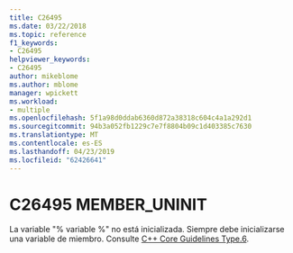 ```yaml
---
title: C26495
ms.date: 03/22/2018
ms.topic: reference
f1_keywords:
- C26495
helpviewer_keywords:
- C26495
author: mikeblome
ms.author: mblome
manager: wpickett
ms.workload:
- multiple
ms.openlocfilehash: 5f1a98d0ddab6360d872a38318c604c4a1a292d1
ms.sourcegitcommit: 94b3a052fb1229c7e7f8804b09c1d403385c7630
ms.translationtype: MT
ms.contentlocale: es-ES
ms.lasthandoff: 04/23/2019
ms.locfileid: "62426641"
---
```

# <a name="c26495-memberuninit"></a>C26495 MEMBER_UNINIT

La variable "% variable %" no está inicializada. Siempre debe inicializarse una variable de miembro. Consulte [C++ Core Guidelines Type.6](https://github.com/isocpp/CppCoreGuidelines/blob/master/CppCoreGuidelines.md#SS-type).
